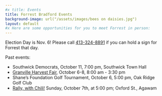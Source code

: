 ```yaml
---
#x title: Events
title: Forrest Bradford Events
background-image: url("/assets/images/bees on daisies.jpg")
layout: default
#x Here are some opportunities for you to meet Forrest in person:
---
```

Election Day is Nov. 6!  Please call <a href="tel:413-324-8891">413-324-8891</a> if you can hold a sign for Forrest that day.

Past events:
* Southwick Democrats, October 11, 7:00 pm, Southwick Town Hall
* <a href="GranvilleFair.html">Granville Harvest Fair</a>, October 6-8, 8:00 am - 3:30 pm
* Shane’s Foundation Golf Tournament, October 6, 5:00 pm, Oak Ridge Golf Club
* <a href="rally2.html">Rally, with Chili!</a> Sunday, October 7th, at 5:00 pm; Oxford St., Agawam

